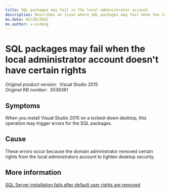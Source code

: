 ```yaml
---
title: SQL packages may fail in the local administrator account
description: Describes an issue where SQL packages may fail when the local administrator account doesn't have certain rights when installing Visual Studio 2015.
ms.date: 05/20/2022
ms.author: v-sidong
---
```


# SQL packages may fail when the local administrator account doesn't have certain rights

_Original product version:_ &nbsp;Visual Studio 2015  
_Original KB number:_ &nbsp;3039361

## Symptoms

When you install Visual Studio 2015 on a locked-down desktop, this operation may trigger errors for the SQL packages.

## Cause

These errors occur because the domain administrator removed certain rights from the local administrators account to tighten desktop security.

## More information

[SQL Server installation fails after default user rights are removed](/troubleshoot/sql/install/installation-fails-if-remove-user-right)
